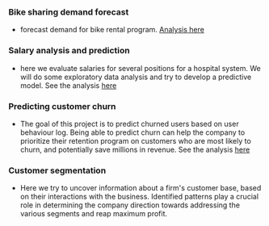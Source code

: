 ### Bike sharing demand forecast
- forecast demand for bike rental program. [Analysis here](https://github.com/leinada/Business/tree/master/bikeSharingML)

### Salary analysis and prediction

- here we evaluate salaries for several positions for a hospital system. We will do some exploratory data analysis and try to develop a predictive model. See the analysis [here](https://github.com/leinada/Business/blob/master/salaryAnalysis/README.md)

### Predicting customer churn

- The goal of this project is to predict churned users based on user behaviour log. Being able to predict churn can help the company to prioritize their retention program on customers who are most likely to churn, and potentially save millions in revenue. See the analysis [here](https://github.com/leinada/Udacity/blob/master/project7_capstoneBigDataSparkify)

### Customer segmentation

- Here we try to  uncover information about a firm's customer base, based on their interactions with the business. Identified patterns play a crucial role in determining the company direction towards addressing the various segments and reap maximum profit.
